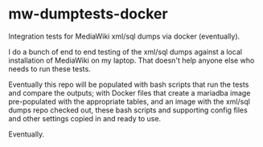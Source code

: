 # mw-dumptests-docker
Integration tests for MediaWiki xml/sql dumps via docker (eventually).

I do a bunch of end to end testing of the xml/sql dumps against a local
installation of MediaWiki on my laptop. That doesn't help anyone else
who needs to run these tests.

Eventually this repo will be populated with bash scripts that run the
tests and compare the outputs; with Docker files that create a mariadba
image pre-populated with the appropriate tables, and an image with the
xml/sql dumps repo checked out, these bash scripts and supporting config
files and other settings copied in and ready to use.

Eventually.
